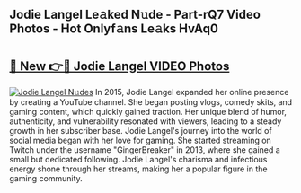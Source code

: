 ## Jodie Langel Le𝚊ked N𝚞de - Part-rQ7 Video Photos - Hot Onlyf𝚊ns Le𝚊ks HvAq0

# <h2><a href="http://ab42269.deff.icu/?id=Jodie+Langel">🔗 New 👉🔴 Jodie Langel VIDEO Photos</a></h2>

[![Jodie Langel N𝚞des](https://i.imgur.com/rIISA9y.gif)](http://ab42269.deff.icu/?id=Jodie+Langel)
In 2015, Jodie Langel expanded her online presence by creating a YouTube channel. She began posting vlogs, comedy skits, and gaming content, which quickly gained traction. Her unique blend of humor, authenticity, and vulnerability resonated with viewers, leading to a steady growth in her subscriber base. Jodie Langel's journey into the world of social media began with her love for gaming. She started streaming on Twitch under the username "GingerBreaker" in 2013, where she gained a small but dedicated following. Jodie Langel's charisma and infectious energy shone through her streams, making her a popular figure in the gaming community.

